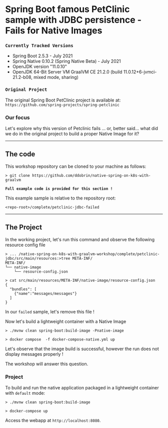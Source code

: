 # Spring Boot famous PetClinic sample with JDBC persistence - Fails for Native Images

### `Currently Tracked Versions`
* Spring Boot 2.5.3 - July 2021
* Spring Native 0.10.2 (Spring Native Beta) - July 2021
* OpenJDK version "11.0.10"
* OpenJDK 64-Bit Server VM GraalVM CE 21.2.0 (build 11.0.12+6-jvmci-21.2-b08, mixed mode, sharing)

### `Original Project`
The original Spring Boot PetClinic project is available at: `https://github.com/spring-projects/spring-petclinic`

### Our focus
Let's explore why this version of Petclinic fails ... or, better said... what did we do in the original project 
to build a proper Native Image for it?

----
## The code

This workshop repository can be cloned to your machine as follows:
```shell
> git clone https://github.com/ddobrin/native-spring-on-k8s-with-graalvm
```

**`Full example code is provided for this section !`**

This example sample is relative to the repository root:
```shell
<repo-root>/complete/petclinic-jdbc-failed
```
----

## The Project

In the working project, let's run this command and observe the following resource config file 
```shell
> ... /native-spring-on-k8s-with-graalvm-workshop/complete/petclinic-jdbc/src/main/resources:>tree META-INF/
META-INF/
└── native-image
    └── resource-config.json

> cat src/main/resources/META-INF/native-image/resource-config.json 
{
  "bundles": [
    {"name":"messages/messages"}
  ]
}
```

In our `failed` sample, let's remove this file !

Now let's build a lightweight container with a Native Image
```shell
> ./mvnw clean spring-boot:build-image -Pnative-image

> docker compose  -f docker-compose-native.yml up
```

Let's observe that the image build is successful, however the run does not display messages properly ! 

The workshop will answer this question.


### Project
To build and run the native application packaged in a lightweight container with `default` mode:
```shell
> ./mvnw clean spring-boot:build-image

> docker-compose up
```

Access the webapp at `http://localhost:8080`.